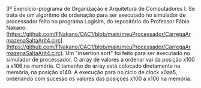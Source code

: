 3º Exercício-programa de Organização e Arquitetura de Computadores I. Se trata de um algoritmo de ordenação para ser executado no simulador de processador feito no programa Logisim, do repositório do Professor Fábio Nakano: [https://github.com/FNakano/OAC1/blob/main/meuProcessador/CarregaArmazenaSaltaArit4.circ](https://github.com/FNakano/OAC1/blob/main/meuProcessador/CarregaArmazenaSaltaArit4.circ). Um "insertion sort" foi feito para ser executado no simulador de processador. O array de valores a ordenar vai da posição x100 a x106 na memória. O tamanho do array está colocado diretamente na memória, na posição x140. A execução para no ciclo de clock x0aa5, ordenando com sucesso os valores das posições x100 a x106 na memória.
